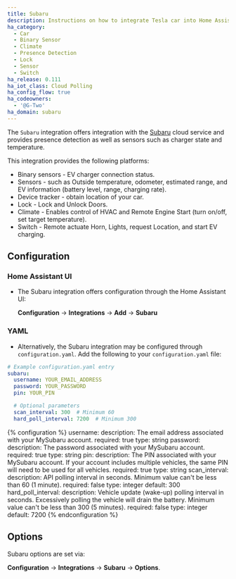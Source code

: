 ```yaml
---
title: Subaru 
description: Instructions on how to integrate Tesla car into Home Assistant.
ha_category:
  - Car
  - Binary Sensor
  - Climate
  - Presence Detection
  - Lock
  - Sensor
  - Switch
ha_release: 0.111
ha_iot_class: Cloud Polling
ha_config_flow: true
ha_codeowners:
  - '@G-Two'
ha_domain: subaru
---
```


The `Subaru` integration offers integration with the [Subaru](https://www.mysubuaru.com) cloud service and provides presence detection as well as sensors such as charger state and temperature.

This integration provides the following platforms:

- Binary sensors - EV charger connection status.
- Sensors - such as Outside temperature, odometer, estimated range, and EV information (battery level, range, charging rate).
- Device tracker - obtain location of your car.
- Lock - Lock and Unlock Doors.
- Climate - Enables control of HVAC and Remote Engine Start (turn on/off, set target temperature).
- Switch - Remote actuate Horn, Lights, request Location, and start EV charging.

## Configuration

### Home Assistant UI
  * The Subaru integration offers configuration through the Home Assistant UI:
    
    **Configuration** -> **Integrations** -> **Add** -> **Subaru**

### YAML
  * Alternatively, the Subaru integration may be configured through `configuration.yaml`. Add the following to your `configuration.yaml` file:

```yaml
# Example configuration.yaml entry
subaru:
  username: YOUR_EMAIL_ADDRESS
  password: YOUR_PASSWORD
  pin: YOUR_PIN

  # Optional parameters
  scan_interval: 300  # Minimum 60
  hard_poll_interval: 7200  # Minimum 300
```

{% configuration %}
username:
  description: The email address associated with your MySubaru account.
  required: true
  type: string
password:
  description: The password associated with your MySubaru account.
  required: true
  type: string
pin:
  description: The PIN associated with your MySubaru account. If your account includes multiple vehicles, the same PIN will need to be used for all vehicles.
  required: true
  type: string
scan_interval:
  description: API polling interval in seconds. Minimum value can't be less than 60 (1 minute).
  required: false
  type: integer
  default: 300
hard_poll_interval:
  description: Vehicle update (wake-up) polling interval in seconds. Excessively polling the vehicle will drain the battery. Minimum value can't be less than 300 (5 minutes).
  required: false
  type: integer
  default: 7200
{% endconfiguration %}

## Options

Subaru options are set via:

**Configuration** -> **Integrations** -> **Subaru** -> **Options**.
